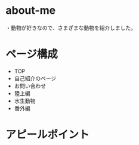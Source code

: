# about-me
・動物が好きなので、さまざまな動物を紹介しました。

# ページ構成

- TOP
- 自己紹介のページ
- お問い合わせ
- 陸上編
- 水生動物
- 番外編

# アピールポイント
　